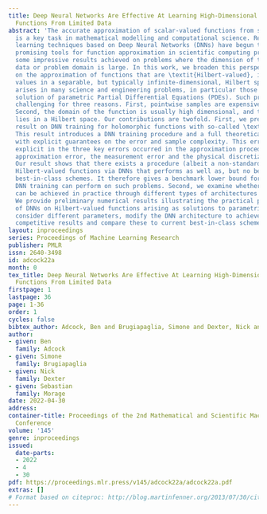```yaml
---
title: Deep Neural Networks Are Effective At Learning High-Dimensional Hilbert-Valued
  Functions From Limited Data
abstract: 'The accurate approximation of scalar-valued functions from sample points
  is a key task in mathematical modelling and computational science. Recently, machine
  learning techniques based on Deep Neural Networks (DNNs) have begun to emerge as
  promising tools for function approximation in scientific computing problems, with
  some impressive results achieved on problems where the dimension of the underlying
  data or problem domain is large. In this work, we broaden this perspective by focusing
  on the approximation of functions that are \textit{Hilbert-valued}, i.e. they take
  values in a separable, but typically infinite-dimensional, Hilbert space. This problem
  arises in many science and engineering problems, in particular those involving the
  solution of parametric Partial Differential Equations (PDEs). Such problems are
  challenging for three reasons. First, pointwise samples are expensive to acquire.
  Second, the domain of the function is usually high dimensional, and third, the range
  lies in a Hilbert space. Our contributions are twofold. First, we present a novel
  result on DNN training for holomorphic functions with so-called \textit{hidden anisotropy}.
  This result introduces a DNN training procedure and a full theoretical analysis
  with explicit guarantees on the error and sample complexity. This error bound is
  explicit in the three key errors occurred in the approximation procedure: the best
  approximation error, the measurement error and the physical discretization error.
  Our result shows that there exists a procedure (albeit a non-standard one) for learning
  Hilbert-valued functions via DNNs that performs as well as, but no better than current
  best-in-class schemes. It therefore gives a benchmark lower bound for how well methods
  DNN training can perform on such problems. Second, we examine whether better performance
  can be achieved in practice through different types of architectures and training.
  We provide preliminary numerical results illustrating the practical performance
  of DNNs on Hilbert-valued functions arising as solutions to parametric PDEs. We
  consider different parameters, modify the DNN architecture to achieve better and
  competitive results and compare these to current best-in-class schemes. '
layout: inproceedings
series: Proceedings of Machine Learning Research
publisher: PMLR
issn: 2640-3498
id: adcock22a
month: 0
tex_title: Deep Neural Networks Are Effective At Learning High-Dimensional Hilbert-Valued
  Functions From Limited Data
firstpage: 1
lastpage: 36
page: 1-36
order: 1
cycles: false
bibtex_author: Adcock, Ben and Brugiapaglia, Simone and Dexter, Nick and Morage, Sebastian
author:
- given: Ben
  family: Adcock
- given: Simone
  family: Brugiapaglia
- given: Nick
  family: Dexter
- given: Sebastian
  family: Morage
date: 2022-04-30
address:
container-title: Proceedings of the 2nd Mathematical and Scientific Machine Learning
  Conference
volume: '145'
genre: inproceedings
issued:
  date-parts:
  - 2022
  - 4
  - 30
pdf: https://proceedings.mlr.press/v145/adcock22a/adcock22a.pdf
extras: []
# Format based on citeproc: http://blog.martinfenner.org/2013/07/30/citeproc-yaml-for-bibliographies/
---
```

